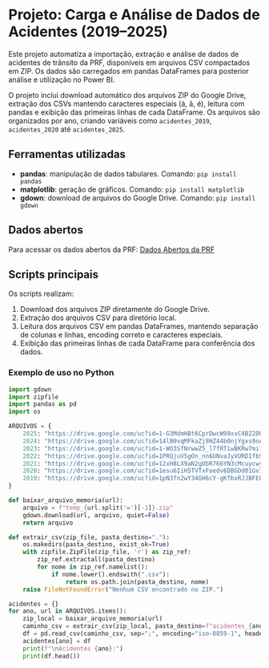 # Projeto: Carga e Análise de Dados de Acidentes (2019–2025)

Este projeto automatiza a importação, extração e análise de dados de acidentes de trânsito da PRF, disponíveis em arquivos CSV compactados em ZIP. Os dados são carregados em pandas DataFrames para posterior análise e utilização no Power BI.

O projeto inclui download automático dos arquivos ZIP do Google Drive, extração dos CSVs mantendo caracteres especiais (á, ã, é), leitura com pandas e exibição das primeiras linhas de cada DataFrame. Os arquivos são organizados por ano, criando variáveis como `acidentes_2019`, `acidentes_2020` até `acidentes_2025`.

## Ferramentas utilizadas
- **pandas**: manipulação de dados tabulares. Comando: `pip install pandas`
- **matplotlib**: geração de gráficos. Comando: `pip install matplotlib`
- **gdown**: download de arquivos do Google Drive. Comando: `pip install gdown`

## Dados abertos
Para acessar os dados abertos da PRF: [Dados Abertos da PRF](https://www.gov.br/prf/pt-br/acesso-a-informacao/dados-abertos/dados-abertos-da-prf?utm_source=chatgpt.com)

## Scripts principais
Os scripts realizam:
1. Download dos arquivos ZIP diretamente do Google Drive.
2. Extração dos arquivos CSV para diretório local.
3. Leitura dos arquivos CSV em pandas DataFrames, mantendo separação de colunas e linhas, encoding correto e caracteres especiais.
4. Exibição das primeiras linhas de cada DataFrame para conferência dos dados.

### Exemplo de uso no Python

```python
import gdown
import zipfile
import pandas as pd
import os

ARQUIVOS = {
    2025: "https://drive.google.com/uc?id=1-G3MdmHBt6CprDwcW99xxC4BZ2DU5ryR",
    2024: "https://drive.google.com/uc?id=14lB0vqMFkaZj8HZ44b0njYgxs9nAN8KO",
    2023: "https://drive.google.com/uc?id=1-WO3SfNrwwZ5_l7fRTiwBKRw7mi1-HUq",
    2022: "https://drive.google.com/uc?id=1PRQjuV5gOn_nn6UNvaJyVURDIfbSAK4-",
    2021: "https://drive.google.com/uc?id=12xH8LX9aN2gObR766YN3cMcuycwyCJDz",
    2020: "https://drive.google.com/uc?id=1esu6IiH5TVTxFoedv6DBGDd01Gvi8785",
    2019: "https://drive.google.com/uc?id=1pN3fn2wY34GH6cY-gKfbxRJJBFE0lb_l",
}

def baixar_arquivo_memoria(url):
    arquivo = f"temp_{url.split('=')[-1]}.zip"
    gdown.download(url, arquivo, quiet=False)
    return arquivo

def extrair_csv(zip_file, pasta_destino="."):
    os.makedirs(pasta_destino, exist_ok=True)
    with zipfile.ZipFile(zip_file, 'r') as zip_ref:
        zip_ref.extractall(pasta_destino)
        for nome in zip_ref.namelist():
            if nome.lower().endswith(".csv"):
                return os.path.join(pasta_destino, nome)
    raise FileNotFoundError("Nenhum CSV encontrado no ZIP.")

acidentes = {}
for ano, url in ARQUIVOS.items():
    zip_local = baixar_arquivo_memoria(url)
    caminho_csv = extrair_csv(zip_local, pasta_destino=f"acidentes_{ano}")
    df = pd.read_csv(caminho_csv, sep=";", encoding="iso-8859-1", header=0)
    acidentes[ano] = df
    print(f"\nAcidentes {ano}:")
    print(df.head())
